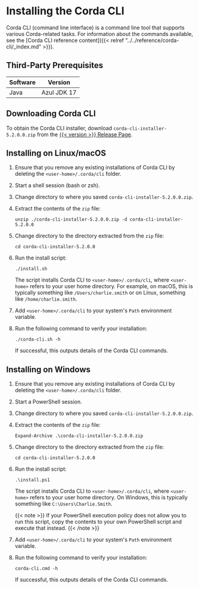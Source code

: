 # Installing the Corda CLI

Corda CLI (command line interface) is a command line tool that supports various Corda-related tasks. For information about the commands available, see the [Corda CLI reference content]({{< relref "../../reference/corda-cli/_index.md" >}}).

## Third-Party Prerequisites

Software | Version
---------|------------
Java     | Azul JDK 17

## Downloading Corda CLI

To obtain the Corda CLI installer, download `corda-cli-installer-5.2.0.0.zip` from the [{{< version >}} Release Page](https://github.com/corda/corda-runtime-os/releases/tag/release-5.2.0.0).

## Installing on Linux/macOS

1. Ensure that you remove any existing installations of Corda CLI by deleting the `<user-home>/.corda/cli` folder.

2. Start a shell session (bash or zsh).

3. Change directory to where you saved `corda-cli-installer-5.2.0.0.zip`.

4. Extract the contents of the `zip` file:

   ```shell
   unzip ./corda-cli-installer-5.2.0.0.zip -d corda-cli-installer-5.2.0.0
   ```

5. Change directory to the directory extracted from the `zip` file:

   ```shell
   cd corda-cli-installer-5.2.0.0
   ```

6. Run the install script:

   ```shell
   ./install.sh
   ```

   The script installs Corda CLI to `<user-home>/.corda/cli`, where `<user-home>` refers to your user home directory. For example, on macOS, this is typically something like `/Users/charlie.smith` or on Linux, something like `/home/charlie.smith`.

7. Add `<user-home>/.corda/cli` to your system's `Path` environment variable.

8. Run the following command to verify your installation:

   ```shell
   ./corda-cli.sh -h
   ```

   If successful, this outputs details of the Corda CLI commands.

## Installing on Windows

1. Ensure that you remove any existing installations of Corda CLI by deleting the `<user-home>/.corda/cli` folder.

2. Start a PowerShell session.

3. Change directory to where you saved `corda-cli-installer-5.2.0.0.zip`.

4. Extract the contents of the `zip` file:

   ```shell
   Expand-Archive .\corda-cli-installer-5.2.0.0.zip
   ```

5. Change directory to the directory extracted from the `zip` file:

   ```shell
   cd corda-cli-installer-5.2.0.0
   ```

6. Run the install script:

   ```shell
   .\install.ps1
   ```

   The script installs Corda CLI to `<user-home>/.corda/cli`, where `<user-home>` refers to your user home directory. On Windows, this is typically something like `C:\Users\Charlie.Smith`.

   {{< note >}}
   If your PowerShell execution policy does not allow you to run this script, copy the contents to your own PowerShell script and execute that instead.
   {{< /note >}}

7. Add `<user-home>/.corda/cli` to your system's `Path` environment variable.

8. Run the following command to verify your installation:

     ```shell
     corda-cli.cmd -h
     ```
     
    If successful, this outputs details of the Corda CLI commands.
